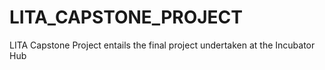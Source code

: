 # LITA_CAPSTONE_PROJECT
LITA Capstone Project entails the final project undertaken at the Incubator Hub
